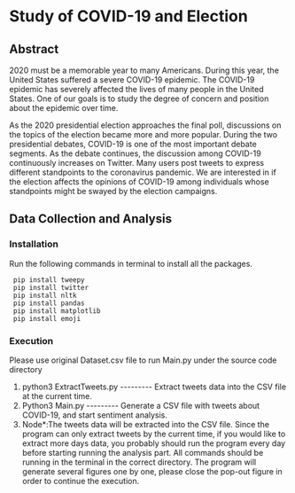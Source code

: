 # Study of COVID-19 and Election

## Abstract 
<p>2020 must be a memorable year to many Americans. During this year, the United States suffered a severe COVID-19 epidemic. The COVID-19 epidemic has severely affected the lives of many people in the United States. One of our goals is to study the degree of concern and position about the epidemic over time.</p>
<p>As the 2020 presidential election approaches the final poll, discussions on the topics of the election became more and more popular. During the two presidential debates, COVID-19 is one of the most important debate segments. As the debate continues, the discussion among COVID-19 continuously increases on Twitter. Many users post tweets to express different standpoints to the coronavirus pandemic. We are interested in if the election affects the opinions of COVID-19 among individuals whose standpoints might be swayed by the election campaigns.</p>

## Data Collection and Analysis
### Installation
Run the following commands in terminal to install all the packages.
<pre><code> pip install tweepy
 pip install twitter
 pip install nltk
 pip install pandas 
 pip install matplotlib
 pip install emoji
</code></pre>

### Execution
Please use original Dataset.csv file to run Main.py under the source code directory
<ol>
	<li>python3 ExtractTweets.py --------- Extract tweets data into the CSV file at the current time.</li>
	<li>Python3 Main.py		--------- Generate a CSV file with tweets about COVID-19, and start sentiment analysis.</li>
	<li>Node*:The tweets data will be extracted into the CSV file. Since the program can only extract tweets by the current time, if you would like to extract more days data, you probably should run the program every day before starting running the analysis part. All commands should be running in the terminal in the correct directory. The program will generate several figures one by one, please close the pop-out figure in order to continue the execution. </li>
</ol>